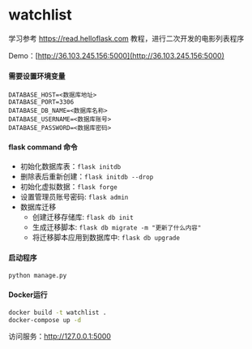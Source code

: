 # watchlist

学习参考 https://read.helloflask.com 教程，进行二次开发的电影列表程序

Demo：[http://36.103.245.156:5000](http://36.103.245.156:5000)

#### 需要设置环境变量
```.env
DATABASE_HOST=<数据库地址>
DATABASE_PORT=3306
DATABASE_DB_NAME=<数据库名称>
DATABASE_USERNAME=<数据库账号>
DATABASE_PASSWORD=<数据库密码>
```

#### flask command 命令
- 初始化数据库表：`flask initdb`
- 删除表后重新创建：`flask initdb --drop`
- 初始化虚拟数据：`flask forge`
- 设置管理员账号密码: `flask admin`
- 数据库迁移
  - 创建迁移存储库: `flask db init`
  - 生成迁移脚本: `flask db migrate -m "更新了什么内容"`
  - 将迁移脚本应用到数据库中: `flask db upgrade`
#### 启动程序
```.bash
python manage.py
```


#### Docker运行
```.bash
docker build -t watchlist .
docker-compose up -d
```

访问服务：http://127.0.0.1:5000